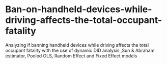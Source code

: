 # Ban-on-handheld-devices-while-driving-affects-the-total-occupant-fatality
Analyzing if banning handheld devices while driving affects the total occupant fatality with the use of dynamic DID analysis ,Sun &amp; Abraham estimator, Pooled OLS, Random Effect and Fixed Effect models
